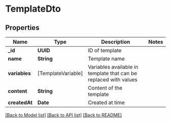 # TemplateDto

## Properties
Name | Type | Description | Notes
------------ | ------------- | ------------- | -------------
**_id** | **UUID** | ID of template | 
**name** | **String** | Template name | 
**variables** | [TemplateVariable] | Variables available in template that can be replaced with values | 
**content** | **String** | Content of the template | 
**createdAt** | **Date** | Created at time | 

[[Back to Model list]](../README#documentation-for-models) [[Back to API list]](../README#documentation-for-api-endpoints) [[Back to README]](../README)


